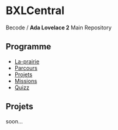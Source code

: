 # BXLCentral
Becode / __Ada Lovelace 2__ Main Repository

## Programme

- [La-prairie](/La-prairie/)
- [Parcours](/Parcours)
- [Projets](/Projects)
- [Missions](/Missions)
- [Quizz](/Quizz)

## Projets
soon...